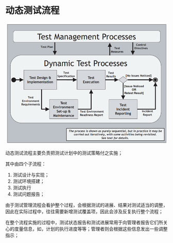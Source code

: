 # 动态测试流程

![](../../../../../.gitbook/assets/image%20%2886%29.png)

动态测试流程主要负责把测试计划中的测试策略付之实施；

其中由四个子流程：

1. 测试设计与实现；
2. 测试环境搭建；
3. 测试执行
4. 测试问题报告；

由于测试管理流程会看护整个过程，会根据测试的进展、结果对测试适当的调整，因此在实际过程中，往往需要新增测试覆盖项，因此会涉及反复执行整个流程；

在整个流程实施的过程中，测试状态报告和测试进展常用于向管理者报告它们所关心的度量信息，如，计划的执行进度等等；管理者则会根据这些信息发出一些调整指示；



